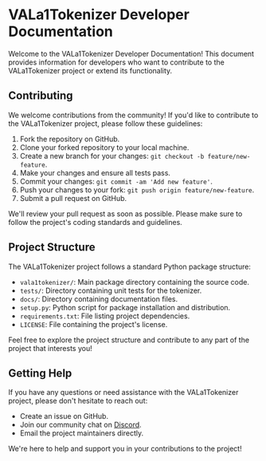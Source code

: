 # VALa1Tokenizer Developer Documentation

Welcome to the VALa1Tokenizer Developer Documentation! This document provides information for developers who want to contribute to the VALa1Tokenizer project or extend its functionality.

## Contributing

We welcome contributions from the community! If you'd like to contribute to the VALa1Tokenizer project, please follow these guidelines:

1. Fork the repository on GitHub.
2. Clone your forked repository to your local machine.
3. Create a new branch for your changes: `git checkout -b feature/new-feature`.
4. Make your changes and ensure all tests pass.
5. Commit your changes: `git commit -am 'Add new feature'`.
6. Push your changes to your fork: `git push origin feature/new-feature`.
7. Submit a pull request on GitHub.

We'll review your pull request as soon as possible. Please make sure to follow the project's coding standards and guidelines.

## Project Structure

The VALa1Tokenizer project follows a standard Python package structure:

- `vala1tokenizer/`: Main package directory containing the source code.
- `tests/`: Directory containing unit tests for the tokenizer.
- `docs/`: Directory containing documentation files.
- `setup.py`: Python script for package installation and distribution.
- `requirements.txt`: File listing project dependencies.
- `LICENSE`: File containing the project's license.

Feel free to explore the project structure and contribute to any part of the project that interests you!

## Getting Help

If you have any questions or need assistance with the VALa1Tokenizer project, please don't hesitate to reach out:

- Create an issue on GitHub.
- Join our community chat on [Discord](https://discord.com/invite/N29mm8GH).
- Email the project maintainers directly.

We're here to help and support you in your contributions to the project!
